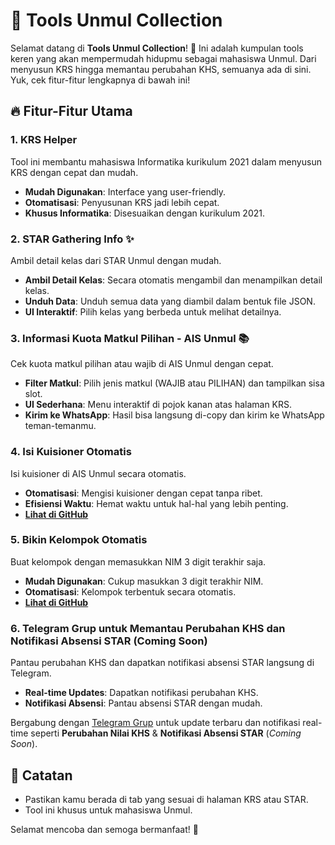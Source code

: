 # 🚀 Tools Unmul Collection

Selamat datang di **Tools Unmul Collection**! 🎉 Ini adalah kumpulan tools keren yang akan mempermudah hidupmu sebagai mahasiswa Unmul. Dari menyusun KRS hingga memantau perubahan KHS, semuanya ada di sini. Yuk, cek fitur-fitur lengkapnya di bawah ini!

## 🔥 Fitur-Fitur Utama

### 1. KRS Helper
Tool ini membantu mahasiswa Informatika kurikulum 2021 dalam menyusun KRS dengan cepat dan mudah.
- **Mudah Digunakan**: Interface yang user-friendly.
- **Otomatisasi**: Penyusunan KRS jadi lebih cepat.
- **Khusus Informatika**: Disesuaikan dengan kurikulum 2021.

### 2. STAR Gathering Info ✨
Ambil detail kelas dari STAR Unmul dengan mudah.
- **Ambil Detail Kelas**: Secara otomatis mengambil dan menampilkan detail kelas.
- **Unduh Data**: Unduh semua data yang diambil dalam bentuk file JSON.
- **UI Interaktif**: Pilih kelas yang berbeda untuk melihat detailnya.

### 3. Informasi Kuota Matkul Pilihan - AIS Unmul 📚
Cek kuota matkul pilihan atau wajib di AIS Unmul dengan cepat.
- **Filter Matkul**: Pilih jenis matkul (WAJIB atau PILIHAN) dan tampilkan sisa slot.
- **UI Sederhana**: Menu interaktif di pojok kanan atas halaman KRS.
- **Kirim ke WhatsApp**: Hasil bisa langsung di-copy dan kirim ke WhatsApp teman-temanmu.

### 4. Isi Kuisioner Otomatis
Isi kuisioner di AIS Unmul secara otomatis.
- **Otomatisasi**: Mengisi kuisioner dengan cepat tanpa ribet.
- **Efisiensi Waktu**: Hemat waktu untuk hal-hal yang lebih penting.
- **[Lihat di GitHub](https://github.com/miezlearning/cheat-ais)**

### 5. Bikin Kelompok Otomatis
Buat kelompok dengan memasukkan NIM 3 digit terakhir saja.
- **Mudah Digunakan**: Cukup masukkan 3 digit terakhir NIM.
- **Otomatisasi**: Kelompok terbentuk secara otomatis.
- **[Lihat di GitHub](https://github.com/miezlearning/Script-Kelompok-Otomatis)**

### 6. Telegram Grup untuk Memantau Perubahan KHS dan Notifikasi Absensi STAR (Coming Soon)
Pantau perubahan KHS dan dapatkan notifikasi absensi STAR langsung di Telegram.
- **Real-time Updates**: Dapatkan notifikasi perubahan KHS.
- **Notifikasi Absensi**: Pantau absensi STAR dengan mudah.

Bergabung dengan [Telegram Grup](https://t.me/+lGGItiVuaR5hMGU1) untuk update terbaru dan notifikasi real-time seperti **Perubahan Nilai KHS** & **Notifikasi Absensi STAR** (*Coming Soon*).

## 📝 Catatan
- Pastikan kamu berada di tab yang sesuai di halaman KRS atau STAR.
- Tool ini khusus untuk mahasiswa Unmul.

Selamat mencoba dan semoga bermanfaat! 🎉
